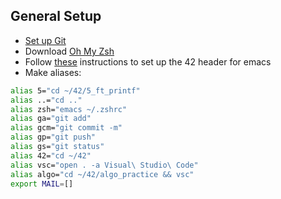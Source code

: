 ## General Setup
* [Set up Git](https://help.github.com/en/articles/set-up-git)
* Download [Oh My Zsh](https://github.com/robbyrussell/oh-my-zsh)
* Follow [these](https://gist.github.com/rjhallsted/f3959b6fab0fc04ae3b2225c3316757b) instructions to set up the 42 header for emacs
* Make aliases:
```sh
alias 5="cd ~/42/5_ft_printf"
alias ..="cd .."
alias zsh="emacs ~/.zshrc"
alias ga="git add"
alias gcm="git commit -m"
alias gp="git push"
alias gs="git status"
alias 42="cd ~/42"
alias vsc="open . -a Visual\ Studio\ Code"
alias algo="cd ~/42/algo_practice && vsc"
export MAIL=[]
```
